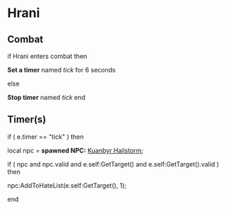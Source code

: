 # Hrani


## Combat

if  Hrani enters combat  then


**Set a timer** named *tick* for 6 seconds

else


**Stop timer** named *tick*
end



## Timer(s)

if ( e.timer == "tick" ) then


local npc = **spawned NPC:**  [Kuanbyr Hailstorm](/npc/209061); 


if ( npc and npc.valid and e.self:GetTarget() and e.self:GetTarget().valid ) then



npc:AddToHateList(e.self:GetTarget(), 1);

end
